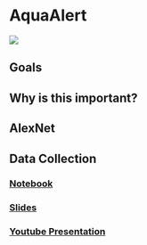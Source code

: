 # AquaAlert
<img src='https://github.com/victoriaventura17/MathForDataSci/blob/main/AquaAlert%20(500%20×%20250%20px).png?raw=true'>

## Goals
## Why is this important?

## AlexNet
## Data Collection

### [Notebook](https://drive.google.com/file/d/1wiYoRG1Ns2Xs8iTN7YgXv6lV6EmJOX3t/view?usp=sharing)
### [Slides](https://docs.google.com/presentation/d/1IpFx6jT3KkKSCQ2YYHFa8sP0mSmwoWOrPMqZRb1o_1w/edit?usp=sharing)
### [Youtube Presentation](https://youtu.be/i6ft-9Sm5EE)

